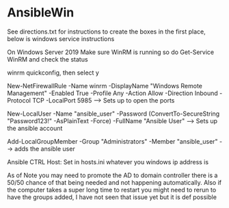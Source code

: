 # AnsibleWin

See directions.txt for instructions to create the boxes in the first place, below is windows service instructions

On Windows Server 2019
Make sure WinRM is running so do 
Get-Service WinRM and check the status

winrm quickconfig, then select y 

New-NetFirewallRule -Name winrm -DisplayName "Windows Remote Management" -Enabled True -Profile Any -Action Allow -Direction Inbound -Protocol TCP -LocalPort 5985 --> Sets up to open the ports 

New-LocalUser -Name "ansible_user" -Password (ConvertTo-SecureString "Password123!" -AsPlainText -Force) -FullName "Ansible User" --> Sets up the ansible account

Add-LocalGroupMember -Group "Administrators" -Member "ansible_user" --> adds the ansible user

Ansible CTRL Host:
Set in hosts.ini whatever you windows ip address is

As of Note you may need to promote the AD to domain controller there is a 50/50 chance of that being needed and not happening automatically. Also if the computer takes a super long time to restart you might need to rerun to have the groups added, I have not seen that issue yet but it is def possible



